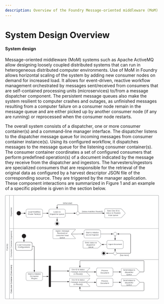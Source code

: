 ```yaml
---
description: Overview of the Foundry Message-oriented middleware (MoM) system
---
```


# System Design Overview

#### System design <a id="129408862"></a>

Message-oriented middleware \(MoM\) systems such as Apache ActiveMQ allow designing loosely coupled distributed systems that can run in heterogeneous distributed computer environments. Use of MoM in Foundry allows horizontal scaling of the system by adding new consumer nodes on demand for increased load. It allows for event-driven, reactive workflow management orchestrated by messages sent/received from consumers that are self-contained processing units \(microservices\) to/from a message dispatcher component. The persistent message queues also make the system resilient to computer crashes and outages, as unfinished messages resulting from a computer failure on a consumer node remain in the message queue and are either picked up by another consumer node \(if any are running\) or reprocessed when the consumer node restarts.

The overall system consists of a dispatcher, one or more consumer container\(s\) and a command-line manager interface. The dispatcher listens to the dispatcher message queue for incoming messages from consumer container instance\(s\). Using its configured workflow, it dispatches messages to the message queue for the listening consumer container\(s\). The consumer container coordinates a set of configured consumers that perform predefined operation\(s\) of a document indicated by the message they receive from the dispatcher and ingestors. The harvesters/ingestors are specialized consumers that are responsible for the retrieval of the original data as configured by a harvest descriptor JSON file of the corresponding source. They are triggered by the manager application. These component interactions are summarized in Figure 1 and an example of a specific pipeline is given in the section below.

![Figure 1: Foundry dispatcher and consumer container unified modeling language activity diagram.](../.gitbook/assets/image%20%2812%29.png)

